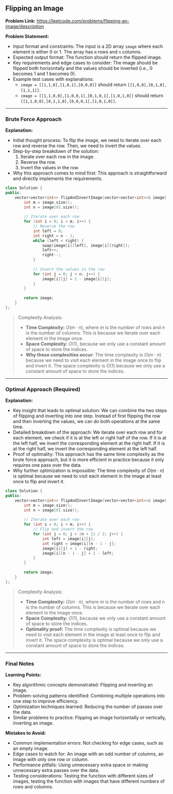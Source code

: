 ## Flipping an Image

**Problem Link:** https://leetcode.com/problems/flipping-an-image/description

**Problem Statement:**
- Input format and constraints: The input is a 2D array `image` where each element is either 0 or 1. The array has `m` rows and `n` columns.
- Expected output format: The function should return the flipped image.
- Key requirements and edge cases to consider: The image should be flipped both horizontally and the values should be inverted (i.e., 0 becomes 1 and 1 becomes 0).
- Example test cases with explanations:
    - `image = [[1,1,0],[1,0,1],[0,0,0]]` should return `[[1,0,0],[0,1,0],[1,1,1]]`.
    - `image = [[1,1,0,0],[1,0,0,1],[0,1,0,1],[1,0,1,0]]` should return `[[1,1,0,0],[0,1,1,0],[0,0,0,1],[1,0,1,0]]`.

---

### Brute Force Approach

**Explanation:**
- Initial thought process: To flip the image, we need to iterate over each row and reverse the row. Then, we need to invert the values.
- Step-by-step breakdown of the solution:
    1. Iterate over each row in the image.
    2. Reverse the row.
    3. Invert the values in the row.
- Why this approach comes to mind first: This approach is straightforward and directly implements the requirements.

```cpp
class Solution {
public:
    vector<vector<int>> flipAndInvertImage(vector<vector<int>>& image) {
        int m = image.size();
        int n = image[0].size();
        
        // Iterate over each row
        for (int i = 0; i < m; i++) {
            // Reverse the row
            int left = 0;
            int right = n - 1;
            while (left < right) {
                swap(image[i][left], image[i][right]);
                left++;
                right--;
            }
            
            // Invert the values in the row
            for (int j = 0; j < n; j++) {
                image[i][j] = 1 - image[i][j];
            }
        }
        
        return image;
    }
};
```

> Complexity Analysis:
> - **Time Complexity:** $O(m \cdot n)$, where $m$ is the number of rows and $n$ is the number of columns. This is because we iterate over each element in the image once.
> - **Space Complexity:** $O(1)$, because we only use a constant amount of space to store the indices.
> - **Why these complexities occur:** The time complexity is $O(m \cdot n)$ because we need to visit each element in the image once to flip and invert it. The space complexity is $O(1)$ because we only use a constant amount of space to store the indices.

---

### Optimal Approach (Required)

**Explanation:**
- Key insight that leads to optimal solution: We can combine the two steps of flipping and inverting into one step. Instead of first flipping the row and then inverting the values, we can do both operations at the same time.
- Detailed breakdown of the approach: We iterate over each row and for each element, we check if it is at the left or right half of the row. If it is at the left half, we invert the corresponding element at the right half. If it is at the right half, we invert the corresponding element at the left half.
- Proof of optimality: This approach has the same time complexity as the brute force approach, but it is more efficient in practice because it only requires one pass over the data.
- Why further optimization is impossible: The time complexity of $O(m \cdot n)$ is optimal because we need to visit each element in the image at least once to flip and invert it.

```cpp
class Solution {
public:
    vector<vector<int>> flipAndInvertImage(vector<vector<int>>& image) {
        int m = image.size();
        int n = image[0].size();
        
        // Iterate over each row
        for (int i = 0; i < m; i++) {
            // Flip and invert the row
            for (int j = 0; j < (n + 1) / 2; j++) {
                int left = image[i][j];
                int right = image[i][n - 1 - j];
                image[i][j] = 1 - right;
                image[i][n - 1 - j] = 1 - left;
            }
        }
        
        return image;
    }
};
```

> Complexity Analysis:
> - **Time Complexity:** $O(m \cdot n)$, where $m$ is the number of rows and $n$ is the number of columns. This is because we iterate over each element in the image once.
> - **Space Complexity:** $O(1)$, because we only use a constant amount of space to store the indices.
> - **Optimality proof:** The time complexity is optimal because we need to visit each element in the image at least once to flip and invert it. The space complexity is optimal because we only use a constant amount of space to store the indices.

---

### Final Notes

**Learning Points:**
- Key algorithmic concepts demonstrated: Flipping and inverting an image.
- Problem-solving patterns identified: Combining multiple operations into one step to improve efficiency.
- Optimization techniques learned: Reducing the number of passes over the data.
- Similar problems to practice: Flipping an image horizontally or vertically, inverting an image.

**Mistakes to Avoid:**
- Common implementation errors: Not checking for edge cases, such as an empty image.
- Edge cases to watch for: An image with an odd number of columns, an image with only one row or column.
- Performance pitfalls: Using unnecessary extra space or making unnecessary extra passes over the data.
- Testing considerations: Testing the function with different sizes of images, testing the function with images that have different numbers of rows and columns.
